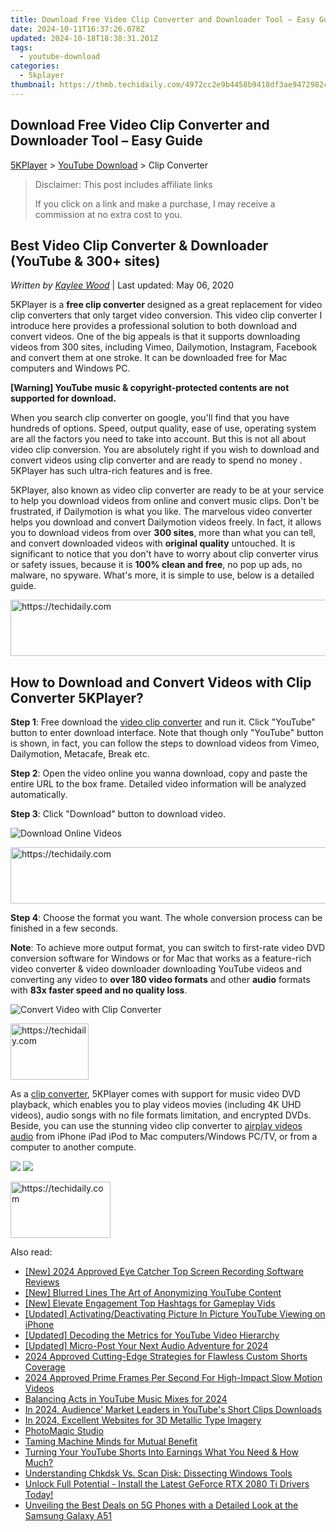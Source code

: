 ```yaml
---
title: Download Free Video Clip Converter and Downloader Tool – Easy Guide
date: 2024-10-11T16:37:26.078Z
updated: 2024-10-18T18:38:31.201Z
tags:
  - youtube-download
categories:
  - 5kplayer
thumbnail: https://thmb.techidaily.com/4972cc2e9b4458b9418df3ae9472982c28de632e59f41f250c24ca99aa66f9c9.jpg
---
```


## Download Free Video Clip Converter and Downloader Tool – Easy Guide

[5KPlayer](https://tools.techidaily.com/5kplayer/products/) \> [YouTube Download](https://tools.techidaily.com/5kplayer/youtube-download/) \> Clip Converter

>  Disclaimer: This post includes affiliate links
>
>  If you click on a link and make a purchase, I may receive a commission at no extra cost to you.
>

## Best Video Clip Converter & Downloader (YouTube & 300+ sites)

 _Written by [Kaylee Wood](https://www.quora.com/profile/Amanda-Hu-21)_ | Last updated: May 06, 2020 

5KPlayer is a **free clip converter** designed as a great replacement for video clip converters that only target video conversion. This video clip converter I introduce here provides a professional solution to both download and convert videos. One of the big appeals is that it supports downloading videos from 300 sites, including Vimeo, Dailymotion, Instagram, Facebook and convert them at one stroke. It can be downloaded free for Mac computers and Windows PC. 

**\[Warning\] YouTube music & copyright-protected contents are not supported for download.**

When you search clip converter on google, you'll find that you have hundreds of options. Speed, output quality, ease of use, operating system are all the factors you need to take into account. But this is not all about video clip conversion. You are absolutely right if you wish to download and convert videos using clip converter and are ready to spend no money . 5KPlayer has such ultra-rich features and is free. 

5KPlayer, also known as video clip converter are ready to be at your service to help you download videos from online and convert music clips. Don't be frustrated, if Dailymotion is what you like. The marvelous video converter helps you download and convert Dailymotion videos freely. In fact, it allows you to download videos from over **300 sites**, more than what you can tell, and convert downloaded videos with **original quality** untouched. It is significant to notice that you don't have to worry about clip converter virus or safety issues, because it is **100% clean and free**, no pop up ads, no malware, no spyware. What's more, it is simple to use, below is a detailed guide.

<!-- affiliate ads begin -->
<a href="https://appsumo.8odi.net/c/5597632/2151872/7443" target="_top" id="2151872">
  <img src="//a.impactradius-go.com/display-ad/7443-2151872" border="0" alt="https://techidaily.com" width="728" height="90"/>
</a>
<img height="0" width="0" src="https://appsumo.8odi.net/i/5597632/2151872/7443" style="position:absolute;visibility:hidden;" border="0" />
<!-- affiliate ads end -->

## How to Download and Convert Videos with Clip Converter 5KPlayer?

**Step 1**: Free download the [video clip converter](https://tools.techidaily.com/5kplayer/youtube-download/) and run it. Click "YouTube" button to enter download interface. Note that though only "YouTube" button is shown, in fact, you can follow the steps to download videos from Vimeo, Dailymotion, Metacafe, Break etc. 

**Step 2**: Open the video online you wanna download, copy and paste the entire URL to the box frame. Detailed video information will be analyzed automatically.

**Step 3**: Click "Download" button to download video. 

![Download Online Videos](https://www.5kplayer.com/youtube-download/img/wz-0113-download-music-mp3.jpg) 

<!-- affiliate ads begin -->
<a href="https://ephamedtechinc.pxf.io/c/5597632/2136613/26400" target="_top" id="2136613">
  <img src="//a.impactradius-go.com/display-ad/26400-2136613" border="0" alt="https://techidaily.com" width="728" height="90"/>
</a>
<img height="0" width="0" src="https://ephamedtechinc.pxf.io/i/5597632/2136613/26400" style="position:absolute;visibility:hidden;" border="0" />
<!-- affiliate ads end -->

**Step 4**: Choose the format you want. The whole conversion process can be finished in a few seconds.

**Note**: To achieve more output format, you can switch to first-rate video DVD conversion software for Windows or for Mac that works as a feature-rich video converter & video downloader downloading YouTube videos and converting any video to **over 180 video formats** and other **audio** formats with **83x faster speed and no quality loss**.

![Convert Video with Clip Converter](https://www.5kplayer.com/youtube-download/img/5kp-youtube-xys-020402.jpg) 

<!-- affiliate ads begin -->
<a href="https://aligracehair.sjv.io/c/5597632/2135351/19272" target="_top" id="2135351">
  <img src="//a.impactradius-go.com/display-ad/19272-2135351" border="0" alt="https://techidaily.com" width="125" height="90"/>
</a>
<img height="0" width="0" src="https://aligracehair.sjv.io/i/5597632/2135351/19272" style="position:absolute;visibility:hidden;" border="0" />
<!-- affiliate ads end -->

As a [clip converter](https://tools.techidaily.com/5kplayer/youtube-download/), 5KPlayer comes with support for music video DVD playback, which enables you to play videos movies (including 4K UHD videos), audio songs with no file formats limitation, and encrypted DVDs. Beside, you can use the stunning video clip converter to [airplay videos audio](https://tools.techidaily.com/5kplayer/airplay/) from iPhone iPad iPod to Mac computers/Windows PC/TV, or from a computer to another compute.

[![](https://www.5kplayer.com/youtube-download/../button/freedownwhitewin.png)](https://tools.techidaily.com/5kplayer/products/) [![](https://www.5kplayer.com/youtube-download/../button/freedownbackmac.png)](https://tools.techidaily.com/5kplayer/products/)

<!-- affiliate ads begin -->
<a href="https://25home.pxf.io/c/5597632/2148638/16836" target="_top" id="2148638">
  <img src="//a.impactradius-go.com/display-ad/16836-2148638" border="0" alt="https://techidaily.com" width="160" height="90"/>
</a>
<img height="0" width="0" src="https://25home.pxf.io/i/5597632/2148638/16836" style="position:absolute;visibility:hidden;" border="0" />
<!-- affiliate ads end -->

<ins class="adsbygoogle"
     style="display:block"
     data-ad-format="autorelaxed"
     data-ad-client="ca-pub-7571918770474297"
     data-ad-slot="1223367746"></ins>

<ins class="adsbygoogle"
     style="display:block"
     data-ad-client="ca-pub-7571918770474297"
     data-ad-slot="8358498916"
     data-ad-format="auto"
     data-full-width-responsive="true"></ins>

<span class="atpl-alsoreadstyle">Also read:</span>
<div><ul>
<li><a href="https://digital-screen-recording.techidaily.com/new-2024-approved-eye-catcher-top-screen-recording-software-reviews/"><u>[New] 2024 Approved Eye Catcher Top Screen Recording Software Reviews</u></a></li>
<li><a href="https://youtube-video-recordings.techidaily.com/new-blurred-lines-the-art-of-anonymizing-youtube-content/"><u>[New] Blurred Lines The Art of Anonymizing YouTube Content</u></a></li>
<li><a href="https://youtube-video-recordings.techidaily.com/new-elevate-engagement-top-hashtags-for-gameplay-vids/"><u>[New] Elevate Engagement Top Hashtags for Gameplay Vids</u></a></li>
<li><a href="https://fox-cloud.techidaily.com/updated-activatingdeactivating-picture-in-picture-youtube-viewing-on-iphone/"><u>[Updated] Activating/Deactivating Picture In Picture YouTube Viewing on iPhone</u></a></li>
<li><a href="https://youtube-video-recordings.techidaily.com/updated-decoding-the-metrics-for-youtube-video-hierarchy/"><u>[Updated] Decoding the Metrics for YouTube Video Hierarchy</u></a></li>
<li><a href="https://fox-links.techidaily.com/updated-micro-post-your-next-audio-adventure-for-2024/"><u>[Updated] Micro-Post Your Next Audio Adventure for 2024</u></a></li>
<li><a href="https://youtube-video-recordings.techidaily.com/2024-approved-cutting-edge-strategies-for-flawless-custom-shorts-coverage/"><u>2024 Approved Cutting-Edge Strategies for Flawless Custom Shorts Coverage</u></a></li>
<li><a href="https://extra-guidance.techidaily.com/2024-approved-prime-frames-per-second-for-high-impact-slow-motion-videos/"><u>2024 Approved Prime Frames Per Second For High-Impact Slow Motion Videos</u></a></li>
<li><a href="https://youtube-video-recordings.techidaily.com/balancing-acts-in-youtube-music-mixes-for-2024/"><u>Balancing Acts in YouTube Music Mixes for 2024</u></a></li>
<li><a href="https://youtube-video-recordings.techidaily.com/in-2024-audience-market-leaders-in-youtubes-short-clips-downloads/"><u>In 2024, Audience’ Market Leaders in YouTube's Short Clips Downloads</u></a></li>
<li><a href="https://some-techniques.techidaily.com/in-2024-excellent-websites-for-3d-metallic-type-imagery/"><u>In 2024, Excellent Websites for 3D Metallic Type Imagery</u></a></li>
<li><a href="https://youtube-video-recordings.techidaily.com/photomagic-studio/"><u>PhotoMagic Studio</u></a></li>
<li><a href="https://tech-haven.techidaily.com/taming-machine-minds-for-mutual-benefit/"><u>Taming Machine Minds for Mutual Benefit</u></a></li>
<li><a href="https://youtube-video-recordings.techidaily.com/turning-your-youtube-shorts-into-earnings-what-you-need-and-how-much/"><u>Turning Your YouTube Shorts Into Earnings What You Need & How Much?</u></a></li>
<li><a href="https://windows11.techidaily.com/understanding-chkdsk-vs-scan-disk-dissecting-windows-tools/"><u>Understanding Chkdsk Vs. Scan Disk: Dissecting Windows Tools</u></a></li>
<li><a href="https://win-amazing.techidaily.com/1722962465334-unlock-full-potential-install-the-latest-geforce-rtx-2080-ti-drivers-today/"><u>Unlock Full Potential - Install the Latest GeForce RTX 2080 Ti Drivers Today!</u></a></li>
<li><a href="https://buynow-info.techidaily.com/unveiling-the-best-deals-on-5g-phones-with-a-detailed-look-at-the-samsung-galaxy-a51/"><u>Unveiling the Best Deals on 5G Phones with a Detailed Look at the Samsung Galaxy A51</u></a></li>
</ul></div>

